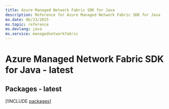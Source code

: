 ```yaml
---
title: Azure Managed Network Fabric SDK for Java
description: Reference for Azure Managed Network Fabric SDK for Java
ms.date: 06/23/2025
ms.topic: reference
ms.devlang: java
ms.service: managednetworkfabric
---
```

# Azure Managed Network Fabric SDK for Java - latest
## Packages - latest
[!INCLUDE [packages](managed-network-fabric-index.md)]